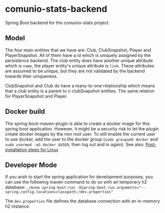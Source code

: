# comunio-stats-backend

Spring Boot backend for the comunio-stats project.

## Model

The four main entities that we have are: Club, ClubSnapshot, Player and PlayerSnapshot. All of them have a id which is uniquely assigned by the persistence backend. The club entity does have another unique attribute which is `name`, the player entity's unique attribute is `link`. These attributes are assumed to be unique, but they are not validated by the backend towards their uniqueness.

ClubSnapshot and Club do have a many-to-one relationship which means that a club entity is a parent to n clubSnapshot entities. The same relation for PlayerSnapshot and Player.

## Docker build

The spring-boot-maven-plugin is able to create a docker image for this spring boot application. However, it might be a security risk to let the plugin create docker images by the non root user. To still enable the current user to use docker, add the user to the docker group (`sudo groupadd docker` and `sudo usermod -aG docker $USER`, then log out and in again). See also: [Post-installation steps for Linux](https://docs.docker.com/engine/install/linux-postinstall/)

## Developer Mode

If you wish to start the spring application for development purposes, you can use the following maven command to do so with an temporary h2 database:
`./mvnw spring-boot:run -Dspring-boot.run.arguments="--spring.config.location=classpath:/dev.properties"`

The `dev.properties` file defines the database connection with an in-memory h2 instance.
